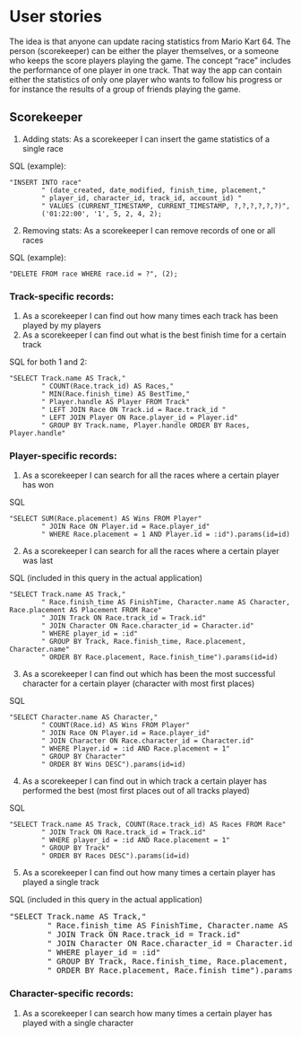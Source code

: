 # User stories

The idea is that anyone can update racing statistics from Mario Kart 64. The person (scorekeeper) can be either the player themselves, or a someone who keeps the score players playing the game. The concept “race” includes the performance of one player in one track. That way the app can contain either the statistics of only one player who wants to follow his progress or for instance the results of a group of friends playing the game.


## Scorekeeper

1. Adding stats: As a scorekeeper I can insert the game statistics of a single race

SQL (example):
<pre>
<code>"INSERT INTO race"
        " (date_created, date_modified, finish_time, placement," 
        " player_id, character_id, track_id, account_id) "
        " VALUES (CURRENT_TIMESTAMP, CURRENT_TIMESTAMP, ?,?,?,?,?,?)", 
        ('01:22:00', '1', 5, 2, 4, 2);</code>
</pre>


2. Removing stats: As a scorekeeper I can remove records of one or all races

SQL (example):

<pre>
<code>"DELETE FROM race WHERE race.id = ?", (2);</code>
</pre>


### Track-specific records: 

1. As a scorekeeper I can find out how many times each track has been played by my players
2. As a scorekeeper I can find out what is the best finish time for a certain track 

SQL for both 1 and 2:

<pre>
<code>"SELECT Track.name AS Track,"
        " COUNT(Race.track_id) AS Races,"
        " MIN(Race.finish_time) AS BestTime,"
        " Player.handle AS Player FROM Track" 
        " LEFT JOIN Race ON Track.id = Race.track_id "
        " LEFT JOIN Player ON Race.player_id = Player.id"
        " GROUP BY Track.name, Player.handle ORDER BY Races, Player.handle"</code>
</pre>


### Player-specific records: 

1. As a scorekeeper I can search for all the races where a certain player has won

SQL

<pre>
<code>"SELECT SUM(Race.placement) AS Wins FROM Player"
        " JOIN Race ON Player.id = Race.player_id"
        " WHERE Race.placement = 1 AND Player.id = :id").params(id=id)</code>
</pre>


2. As a scorekeeper I can search for all the races where a certain player was last

SQL (included in this query in the actual application)

<pre>
<code>"SELECT Track.name AS Track,"
        " Race.finish_time AS FinishTime, Character.name AS Character, Race.placement AS Placement FROM Race"
        " JOIN Track ON Race.track_id = Track.id"
        " JOIN Character ON Race.character_id = Character.id"
        " WHERE player_id = :id"
        " GROUP BY Track, Race.finish_time, Race.placement, Character.name"
        " ORDER BY Race.placement, Race.finish_time").params(id=id)</code>
</pre>


3. As a scorekeeper I can find out which has been the most successful character for a certain player (character with most first places)

SQL

<pre>
<code>"SELECT Character.name AS Character,"
        " COUNT(Race.id) AS Wins FROM Player"
        " JOIN Race ON Player.id = Race.player_id"
        " JOIN Character ON Race.character_id = Character.id"
        " WHERE Player.id = :id AND Race.placement = 1"
        " GROUP BY Character"
        " ORDER BY Wins DESC").params(id=id)</code>
</pre>


4. As a scorekeeper I can find out in which track a certain player has performed the best (most first places out of all tracks played)

SQL

<pre>
<code>"SELECT Track.name AS Track, COUNT(Race.track_id) AS Races FROM Race"
        " JOIN Track ON Race.track_id = Track.id"
        " WHERE player_id = :id AND Race.placement = 1"
        " GROUP BY Track"
        " ORDER BY Races DESC").params(id=id)</code>
</pre>


5. As a scorekeeper I can find out how many times a certain player has played a single track

SQL (included in this query in the actual application)

<pre>
"SELECT Track.name AS Track,"
        " Race.finish_time AS FinishTime, Character.name AS Character, Race.placement AS Placement FROM Race"
        " JOIN Track ON Race.track_id = Track.id"
        " JOIN Character ON Race.character_id = Character.id"
        " WHERE player_id = :id"
        " GROUP BY Track, Race.finish_time, Race.placement, Character.name"
        " ORDER BY Race.placement, Race.finish_time").params(id=id)
</pre>

### Character-specific records: 

1. As a scorekeeper I can search how many times a certain player has played with a single character

